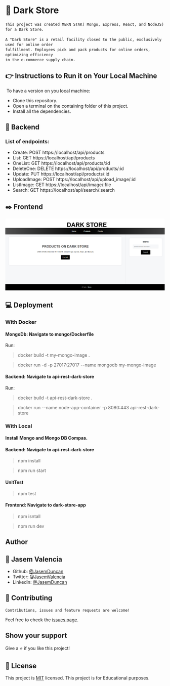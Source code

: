 # 🚀  Dark Store 
    This project was created MERN STAK( Mongo, Express, React, and NodeJS) for a Dark Store.

    A "Dark Store" is a retail facility closed to the public, exclusively used for online order 
    fulfillment. Employees pick and pack products for online orders, optimizing efficiency 
    in the e-commerce supply chain.

## 👉 Instructions to Run it on Your Local Machine
​
To have a version on you local machine:
- Clone this repository.
- Open a terminal on the containing folder of this project.
- Install all the dependencies.

## 🔨 Backend
### List of endpoints:
- Create: POST https://localhost/api/products
- List: GET https://localhost/api/products
- OneList: GET https://localhost/api/products/:id
- DeleteOne: DELETE https://localhost/api/products/:id
- Update: PUT https://localhost/api/products/:id
- UploadImage: POST https://localhost/api/upload_image/:id
- ListImage: GET https://localhost/api/image/:file
- Search: GET https://localhost/api/search/:search

## ✒️ Frontend
![screenshot](main.png)

## 💻 Deployment
### With Docker
#### MongoDb: Navigate to mongo/Dockerfile
Run:
> docker build -t my-mongo-image .
    
> docker run -d -p 27017:27017 --name mongodb my-mongo-image

#### Backend: Navigate to api-rest-dark-store

Run: 
> docker build -t api-rest-dark-store .

> docker run --name node-app-container -p 8080:443 api-rest-dark-store

### With Local 
#### Install Mongo and Mongo DB Compas.

#### Backend: Navigate to api-rest-dark-store
> npm install

> npm run start

#### UnitTest

> npm test

#### Frontend: Navigate to dark-store-app
> npm isntall

> npm run dev

## Author 

## 🎨 **Jasem Valencia**

- Github: [@JasemDuncan](https://github.com/JasemDuncan)
- Twitter: [@JasemValencia](https://twitter.com/JasemValencia)
- Linkedin: [@JasemDuncan](www.linkedin.com/in/Jasem-Duncan-Valencia)

## 🤝 Contributing

    Contributions, issues and feature requests are welcome!

Feel free to check the [issues page](https://github.com/JasemDuncan/Scharff/issues).

## Show your support

Give a ⭐️ if you like this project!

## 📝 License
This project is [MIT](lic.url) licensed.
This project is for Educational purposes.